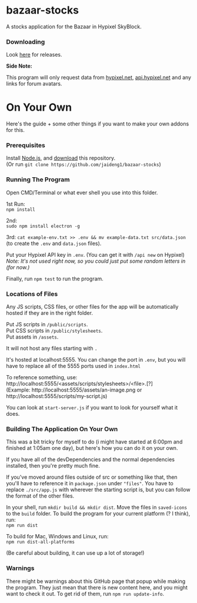 # bazaar-stocks

A stocks application for the Bazaar in Hypixel SkyBlock.



### Downloading

Look [here](https://github.com/jaideng1/bazaar-stocks/releases/) for releases.  

**Side Note:**  

This program will only request data from [hypixel.net](https://hypixel.net), [api.hypixel.net](https://hypixel.net) and any links for forum avatars.


# On Your Own

Here's the guide + some other things if you want to make your own addons for this.

### Prerequisites

Install [Node.js](https://nodejs.org/), and [download](https://github.com/jaideng1/bazaar-stocks/archive/refs/heads/main.zip) this repository.  
(Or run `git clone https://github.com/jaideng1/bazaar-stocks`)

### Running The Program

Open CMD/Terminal or what ever shell you use into this folder.

1st Run:  
`npm install`  

2nd:  
`sudo npm install electron -g`  

3rd:
`cat example-env.txt >> .env && mv example-data.txt src/data.json` (to create the `.env` and `data.json` files).

Put your Hypixel API key in `.env`. (You can get it with `/api new` on Hypixel)  
*Note: It's not used right now, so you could just put some random letters in (for now.)*   

Finally, run `npm test` to run the program.

### Locations of Files

Any JS scripts, CSS files, or other files for the app will be automatically hosted if they are in the right folder.

Put JS scripts in `/public/scripts`.  
Put CSS scripts in `/public/stylesheets`.  
Put assets in `/assets`.  

It will not host any files starting with `.`

It's hosted at localhost:5555.
You can change the port in `.env`, but you will have to replace all of the 5555 ports used in `index.html`

To reference something, use:
http://localhost:5555/<assets/scripts/stylesheets>/\<file\>.\[?\]  
(Example: http://localhost:5555/assets/an-image.png or http://localhost:5555/scripts/my-script.js)

You can look at `start-server.js` if you want to look for yourself what it does.

### Building The Application On Your Own

This was a bit tricky for myself to do (i might have started at 6:00pm and finished at 1:05am one day), but here's how you can do it on your own.

If you have all of the devDependencies and the normal dependencies installed, then you're pretty much fine.

If you've moved around files outside of src or something like that, then you'll have to reference it in `package.json` under `"files"`. You have to replace `./src/app.js` with wherever the starting script is, but you can follow the format of the other files.  


In your shell, run `mkdir build && mkdir dist`.
Move the files in `saved-icons` to the `build` folder.
To build the program for your current platform (? I think), run:  
`npm run dist`

To build for Mac, Windows and Linux, run:   
`npm run dist-all-platforms`  

(Be careful about building, it can use up a lot of storage!)

### Warnings

There might be warnings about this GitHub page that popup while making the program. They just mean that there is new content here, and you might want to check it out.
To get rid of them, run `npm run update-info`.
